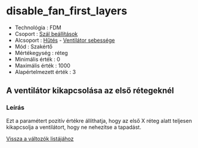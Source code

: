 # disable\_fan\_first\_layers

* Technológia : FDM
* Csoport : [Szál beállítások](../../../konfig/filament_settings)
* Alcsoport : [Hűtés](../../../konfig/filament_settings#hűtés) - [Ventilátor sebessége](../../../konfig/filament_settings#ventilátorsebessége)
* Mód : Szakértő
* Mértékegység : réteg
* Minimális érték :  0
* Maximális érték :  1000
* Alapértelmezett érték :  3

## A ventilátor kikapcsolása az első rétegeknél

### Leírás

Ezt a paramétert pozitív értékre állíthatja, hogy az első X réteg alatt teljesen kikapcsolja a ventilátort, hogy ne nehezítse a tapadást.

[Vissza a változók listájához](../../variable_list)

